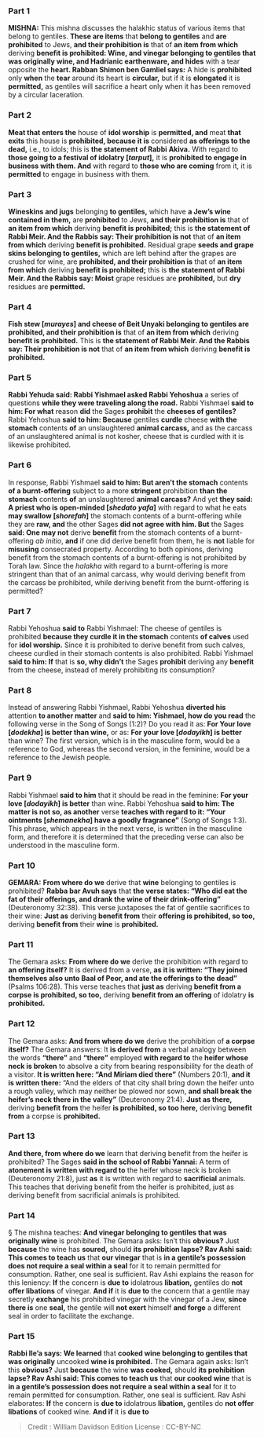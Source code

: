 
### Part 1
<strong>MISHNA:</strong> This mishna discusses the halakhic status of various items that belong to gentiles. <b>These are items</b> that <b>belong to gentiles</b> and <b>are prohibited</b> to Jews, <b>and their prohibition is</b> that of <b>an item from which</b> deriving <b>benefit is prohibited: Wine, and vinegar belonging to gentiles that was originally wine, and Hadrianic earthenware, and hides</b> with a tear opposite the <b>heart. Rabban Shimon ben Gamliel says:</b> A hide is <b>prohibited</b> only <b>when</b> the <b>tear</b> around its heart is <b>circular,</b> but if it is <b>elongated</b> it is <b>permitted,</b> as gentiles will sacrifice a heart only when it has been removed by a circular laceration.

### Part 2
<b>Meat that enters the</b> house of <b>idol worship</b> is <b>permitted, and</b> meat <b>that exits</b> this house is <b>prohibited, because it is</b> considered <b>as offerings to the dead,</b> i.e., to idols; this is <b>the statement of Rabbi Akiva.</b> With regard to <b>those going to a festival of idolatry [<i>tarput</i>],</b> it is <b>prohibited to engage in business with them. And</b> with regard to <b>those who are coming</b> from it, it is <b>permitted</b> to engage in business with them.

### Part 3
<b>Wineskins and jugs</b> belonging <b>to gentiles,</b> which have <b>a Jew’s wine contained in them,</b> are <b>prohibited</b> to Jews, <b>and their prohibition is</b> that of <b>an item from which</b> deriving <b>benefit is prohibited;</b> this is <b>the statement of Rabbi Meir. And the Rabbis say: Their prohibition is not</b> that of <b>an item from which</b> deriving <b>benefit is prohibited.</b> Residual grape <b>seeds and grape skins belonging to gentiles,</b> which are left behind after the grapes are crushed for wine, are <b>prohibited, and their prohibition is</b> that of <b>an item from which</b> deriving <b>benefit is prohibited;</b> this is <b>the statement of Rabbi Meir. And the Rabbis say: Moist</b> grape residues are <b>prohibited,</b> but <b>dry</b> residues are <b>permitted.</b>

### Part 4
<b>Fish stew [<i>murayes</i>] and cheese of Beit Unyaki belonging to gentiles are prohibited, and their prohibition is</b> that of <b>an item from which</b> deriving <b>benefit is prohibited.</b> This is <b>the statement of Rabbi Meir. And the Rabbis say: Their prohibition is not</b> that of <b>an item from which</b> deriving <b>benefit is prohibited.</b>

### Part 5
<b>Rabbi Yehuda said: Rabbi Yishmael asked Rabbi Yehoshua</b> a series of questions <b>while they were traveling along the road.</b> Rabbi Yishmael <b>said to him: For what</b> reason <b>did</b> the Sages <b>prohibit</b> the <b>cheeses of gentiles?</b> Rabbi Yehoshua <b>said to him: Because</b> gentiles <b>curdle</b> cheese <b>with the stomach</b> contents <b>of</b> an unslaughtered <b>animal carcass,</b> and as the carcass of an unslaughtered animal is not kosher, cheese that is curdled with it is likewise prohibited.

### Part 6
In response, Rabbi Yishmael <b>said to him: But aren’t the stomach</b> contents <b>of a burnt-offering</b> subject to a more <b>stringent</b> prohibition <b>than the stomach</b> contents <b>of</b> an unslaughtered <b>animal carcass?</b> And yet <b>they said: A priest who is open-minded [<i>shedato yafa</i>]</b> with regard to what he eats <b>may swallow [<i>shorefah</i>]</b> the stomach contents of a burnt-offering while they are <b>raw, and</b> the other Sages <b>did not agree with him. But</b> the Sages <b>said: One may not</b> derive <b>benefit</b> from the stomach contents of a burnt-offering <i>ab initio</i>, <b>and</b> if one did derive benefit from them, he is <b>not</b> liable for <b>misusing</b> consecrated property. According to both opinions, deriving benefit from the stomach contents of a burnt-offering is not prohibited by Torah law. Since the <i>halakha</i> with regard to a burnt-offering is more stringent than that of an animal carcass, why would deriving benefit from the carcass be prohibited, while deriving benefit from the burnt-offering is permitted?

### Part 7
Rabbi Yehoshua <b>said to</b> Rabbi Yishmael: The cheese of gentiles is prohibited <b>because they curdle it in the stomach</b> contents <b>of calves</b> used for <b>idol worship.</b> Since it is prohibited to derive benefit from such calves, cheese curdled in their stomach contents is also prohibited. Rabbi Yishmael <b>said to him: If</b> that is <b>so, why didn’t</b> the Sages <b>prohibit</b> deriving any <b>benefit</b> from the cheese, instead of merely prohibiting its consumption?

### Part 8
Instead of answering Rabbi Yishmael, Rabbi Yehoshua <b>diverted his</b> attention <b>to another matter</b> and <b>said to him: Yishmael, how do you read</b> the following verse in the Song of Songs (1:2)? Do you read it as: <b>For Your love [<i>dodekha</i>] is better than wine,</b> or as: <b>For your love [<i>dodayikh</i>] is better</b> than wine? The first version, which is in the masculine form, would be a reference to God, whereas the second version, in the feminine, would be a reference to the Jewish people.

### Part 9
Rabbi Yishmael <b>said to him</b> that it should be read in the feminine: <b>For your love [<i>dodayikh</i>] is better</b> than wine. Rabbi Yehoshua <b>said to him: The matter is not so, as another</b> verse <b>teaches with regard to it: “Your ointments [<i>shemanekha</i>] have a goodly fragrance”</b> (Song of Songs 1:3). This phrase, which appears in the next verse, is written in the masculine form, and therefore it is determined that the preceding verse can also be understood in the masculine form.

### Part 10
<strong>GEMARA:</strong> <b>From where do we</b> derive that <b>wine</b> belonging to gentiles is prohibited? <b>Rabba bar Avuh says</b> that <b>the verse states: “Who did eat the fat of their offerings, and drank the wine of their drink-offering”</b> (Deuteronomy 32:38). This verse juxtaposes the fat of gentile sacrifices to their wine: <b>Just as</b> deriving <b>benefit from</b> their <b>offering is prohibited, so too,</b> deriving <b>benefit from</b> their <b>wine</b> is <b>prohibited.</b>

### Part 11
The Gemara asks: <b>From where do we</b> derive the prohibition with regard to <b>an offering itself?</b> It is derived from a verse, <b>as it is written: “They joined themselves also unto Baal of Peor, and ate the offerings to the dead”</b> (Psalms 106:28). This verse teaches that <b>just as</b> deriving <b>benefit from a corpse is prohibited, so too,</b> deriving <b>benefit from an offering</b> of idolatry <b>is prohibited.</b>

### Part 12
The Gemara asks: <b>And from where do we</b> derive the prohibition of <b>a corpse itself?</b> The Gemara answers: It <b>is derived from</b> a verbal analogy between the words <b>“there”</b> and <b>“there”</b> employed <b>with regard to</b> the <b>heifer whose neck is broken</b> to absolve a city from bearing responsibility for the death of a visitor. <b>It is written here: “And Miriam died there”</b> (Numbers 20:1), <b>and it is written there:</b> “And the elders of that city shall bring down the heifer unto a rough valley, which may neither be plowed nor sown, <b>and shall break the heifer’s neck there in the valley”</b> (Deuteronomy 21:4). <b>Just as there,</b> deriving <b>benefit from</b> the heifer <b>is prohibited, so too here,</b> deriving <b>benefit from</b> a corpse is <b>prohibited.</b>

### Part 13
<b>And there, from where do we</b> learn that deriving benefit from the heifer is prohibited? The Sages <b>said in the school of Rabbi Yannai:</b> A term of <b>atonement is written with regard to</b> the heifer whose neck is broken (Deuteronomy 21:8), just <b>as</b> it is written with regard to <b>sacrificial</b> animals. This teaches that deriving benefit from the heifer is prohibited, just as deriving benefit from sacrificial animals is prohibited.

### Part 14
§ The mishna teaches: <b>And vinegar belonging to gentiles that was originally wine</b> is prohibited. The Gemara asks: Isn’t this <b>obvious?</b> Just <b>because</b> the wine has <b>soured,</b> should <b>its prohibition lapse? Rav Ashi said: This comes to teach us</b> that <b>our vinegar</b> that is <b>in a gentile’s possession does not require a seal within a seal</b> for it to remain permitted for consumption. Rather, one seal is sufficient. Rav Ashi explains the reason for this leniency: <b>If</b> the concern is <b>due to</b> idolatrous <b>libation,</b> gentiles do <b>not offer libations</b> of vinegar. <b>And if</b> it is <b>due to</b> the concern that a gentile may secretly <b>exchange</b> his prohibited vinegar with the vinegar of a Jew, <b>since there is</b> one <b>seal,</b> the gentile will <b>not exert</b> himself <b>and forge</b> a different seal in order to facilitate the exchange.

### Part 15
<b>Rabbi Ile’a says: We learned</b> that <b>cooked wine belonging to gentiles that was originally</b> uncooked <b>wine is prohibited.</b> The Gemara again asks: Isn’t this <b>obvious?</b> Just <b>because</b> the wine <b>was cooked,</b> should <b>its prohibition lapse? Rav Ashi said: This comes to teach us</b> that <b>our cooked wine</b> that is <b>in a gentile’s possession does not require a seal within a seal</b> for it to remain permitted for consumption. Rather, one seal is sufficient. Rav Ashi elaborates: <b>If</b> the concern is <b>due to</b> idolatrous <b>libation,</b> gentiles do <b>not offer libations</b> of cooked wine. <b>And if</b> it is <b>due to</b>

>Credit : William Davidson Edition
>License : CC-BY-NC